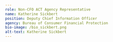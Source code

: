 ```yaml
---
role: Non-CFO ACT Agency Representative
name: Katherine Sickbert
position: Deputy Chief Information Officer 
agency: Bureau of Consumer Financial Protection
bio-image: /bio_sickbert.png
alt-text: Katherine Sickbert
---
```


